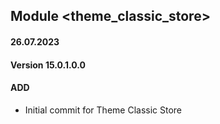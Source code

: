 ## Module <theme_classic_store>

#### 26.07.2023
#### Version 15.0.1.0.0
#### ADD
- Initial commit for Theme Classic Store
